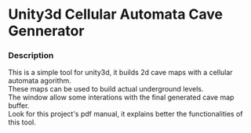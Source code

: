 # Unity3d Cellular Automata Cave Gennerator
### Description
This is a simple tool for unity3d, it builds 2d cave maps with a cellular automata agorithm.  
These maps can be used to build actual underground levels.  
The window allow some interations with the final generated cave map buffer.  
Look for this project's pdf manual, it explains better the functionalities of this tool.
